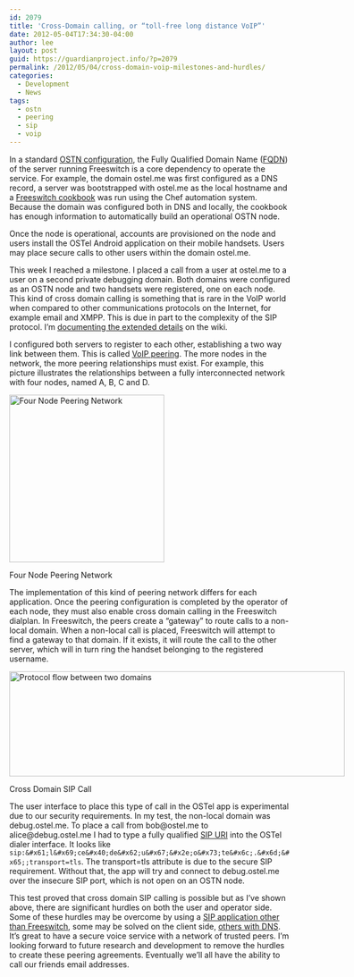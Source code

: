 ```yaml
---
id: 2079
title: 'Cross-Domain calling, or “toll-free long distance VoIP”'
date: 2012-05-04T17:34:30-04:00
author: lee
layout: post
guid: https://guardianproject.info/?p=2079
permalink: /2012/05/04/cross-domain-voip-milestones-and-hurdles/
categories:
  - Development
  - News
tags:
  - ostn
  - peering
  - sip
  - voip
---
```

In a standard [OSTN configuration](https://guardianproject.info/wiki/OSTN_Compliance_Specification), the Fully Qualified Domain Name ([FQDN](https://en.wikipedia.org/wiki/FQDN)) of the server running Freeswitch is a core dependency to operate the service. For example, the domain ostel.me was first configured as a DNS record, a server was bootstrapped with ostel.me as the local hostname and a [Freeswitch cookbook](https://github.com/lazzarello/chef-twelvetone) was run using the Chef automation system. Because the domain was configured both in DNS and locally, the cookbook has enough information to automatically build an operational OSTN node.

Once the node is operational, accounts are provisioned on the node and users install the OSTel Android application on their mobile handsets. Users may place secure calls to other users within the domain ostel.me.

This week I reached a milestone. I placed a call from a user at ostel.me to a user on a second private debugging domain. Both domains were configured as an OSTN node and two handsets were registered, one on each node. This kind of cross domain calling is something that is rare in the VoIP world when compared to other communications protocols on the Internet, for example email and XMPP. This is due in part to the complexity of the SIP protocol. I’m [documenting the extended details](https://guardianproject.info/wiki/The_challenges_with_secure_cross-domain_calling) on the wiki.

I configured both servers to register to each other, establishing a two way link between them. This is called [VoIP peering](https://en.wikipedia.org/wiki/Voice_peering). The more nodes in the network, the more peering relationships must exist. For example, this picture illustrates the relationships between a fully interconnected network with four nodes, named A, B, C and D.

<div id="attachment_2082" style="width: 287px" class="wp-caption alignnone">
  <a href="https://guardianproject.info/wp-content/uploads/2012/05/full_mesh_network.png"><img aria-describedby="caption-attachment-2082" src="https://guardianproject.info/wp-content/uploads/2012/05/full_mesh_network-277x300.png" alt="Four Node Peering Network" width="277" height="300" class="size-medium wp-image-2082" srcset="https://guardianproject.info/wp-content/uploads/2012/05/full_mesh_network-277x300.png 277w, https://guardianproject.info/wp-content/uploads/2012/05/full_mesh_network.png 400w" sizes="(max-width: 277px) 100vw, 277px" /></a>
  
  <p id="caption-attachment-2082" class="wp-caption-text">
    Four Node Peering Network
  </p>
</div>

The implementation of this kind of peering network differs for each application. Once the peering configuration is completed by the operator of each node, they must also enable cross domain calling in the Freeswitch dialplan. In Freeswitch, the peers create a “gateway” to route calls to a non-local domain. When a non-local call is placed, Freeswitch will attempt to find a gateway to that domain. If it exists, it will route the call to the other server, which will in turn ring the handset belonging to the registered username.

<div id="attachment_2110" style="width: 610px" class="wp-caption aligncenter">
  <a href="https://guardianproject.info/wp-content/uploads/2012/05/sip-peering-situation.png"><img aria-describedby="caption-attachment-2110" src="https://guardianproject.info/wp-content/uploads/2012/05/sip-peering-situation.png" alt="Protocol flow between two domains" width="600" height="188" class="size-full wp-image-2110" srcset="https://guardianproject.info/wp-content/uploads/2012/05/sip-peering-situation.png 600w, https://guardianproject.info/wp-content/uploads/2012/05/sip-peering-situation-300x94.png 300w" sizes="(max-width: 600px) 100vw, 600px" /></a>
  
  <p id="caption-attachment-2110" class="wp-caption-text">
    Cross Domain SIP Call
  </p>
</div>

  
The user interface to place this type of call in the OSTel app is experimental due to our security requirements. In my test, the non-local domain was debug.ostel.me. To place a call from &#x62;o&#x62;@o&#x73;t&#x65;l.&#x6d;e to alice@debug&#x2e;&#x6f;&#x73;&#x74;&#x65;&#x6c;&#x2e;&#x6d;&#x65; I had to type a fully qualified [SIP URI](https://en.wikipedia.org/wiki/Uniform_resource_identifier) into the OSTel dialer interface. It looks like `sip:&#x61;l&#x69;ce&#x40;de&#x62;u&#x67;&#x2e;o&#x73;te&#x6c;.&#x6d;&#x65;;transport=tls`. The transport=tls attribute is due to the secure SIP requirement. Without that, the app will try and connect to debug.ostel.me over the insecure SIP port, which is not open on an OSTN node.

This test proved that cross domain SIP calling is possible but as I’ve shown above, there are significant hurdles on both the user and operator side. Some of these hurdles may be overcome by using a [SIP application other than Freeswitch](http://www.opensips.org/), some may be solved on the client side, [others with DNS](http://www.e164.org/). It’s great to have a secure voice service with a network of trusted peers. I’m looking forward to future research and development to remove the hurdles to create these peering agreements. Eventually we’ll all have the ability to call our friends email addresses.